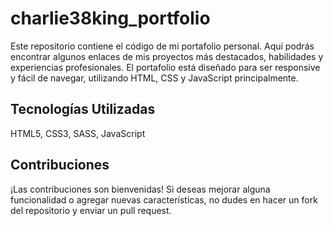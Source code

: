 # charlie38king_portfolio

Este repositorio contiene el código de mi portafolio personal. Aquí podrás encontrar algunos enlaces de mis proyectos más destacados, habilidades y experiencias profesionales. El portafolio está diseñado para ser responsive y fácil de navegar, utilizando HTML, CSS y JavaScript principalmente.

## Tecnologías Utilizadas
HTML5,
CSS3,
SASS,
JavaScript

## Contribuciones
¡Las contribuciones son bienvenidas! Si deseas mejorar alguna funcionalidad o agregar nuevas características, no dudes en hacer un fork del repositorio y enviar un pull request.
